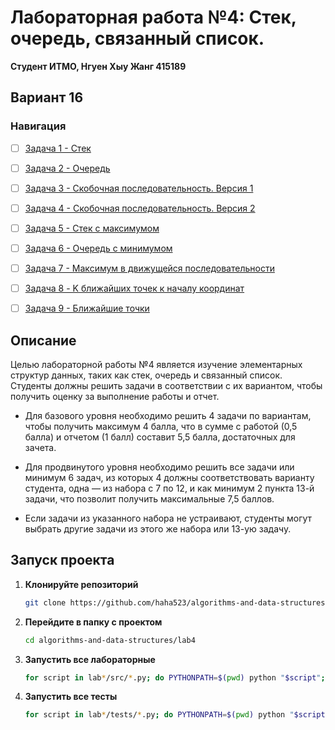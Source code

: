 # Лабораторная работа №4: Стек, очередь, связанный список.

**Студент ИТМО,  Нгуен Хыу Жанг  415189**  

## Вариант 16

### Навигация

- [ ] [Задача 1 - Стек](https://github.com/haha523/algorithms-and-data-structures/blob/7af2be9173259c1ba314fbe6a21eddab54b4e1d1/lab4/task%201/README.md)
- [ ] [Задача 2 - Очередь](https://github.com/haha523/algorithms-and-data-structures/blob/7af2be9173259c1ba314fbe6a21eddab54b4e1d1/lab4/task%202/README.md)
- [ ] [Задача 3 - Скобочная последовательность. Версия 1](https://github.com/haha523/algorithms-and-data-structures/blob/7af2be9173259c1ba314fbe6a21eddab54b4e1d1/lab4/task%203/README.md)
- [ ] [Задача 4 - Скобочная последовательность. Версия 2](https://github.com/haha523/algorithms-and-data-structures/blob/7af2be9173259c1ba314fbe6a21eddab54b4e1d1/lab4/task%204/README.md)
- [ ] [Задача 5 - Стек с максимумом](https://github.com/haha523/algorithms-and-data-structures/blob/7af2be9173259c1ba314fbe6a21eddab54b4e1d1/lab4/task%205/README.md)
- [ ] [Задача 6 - Очередь с минимумом](https://github.com/haha523/algorithms-and-data-structures/blob/7af2be9173259c1ba314fbe6a21eddab54b4e1d1/lab4/task%206/README.md)
- [ ] [Задача 7 - Максимум в движущейся последовательности](https://github.com/haha523/algorithms-and-data-structures/blob/7af2be9173259c1ba314fbe6a21eddab54b4e1d1/lab4/task%207/README.md)
- [ ] [Задача 8 - K ближайших точек к началу координат](https://github.com/haha523/algorithms-and-data-structures/blob/7af2be9173259c1ba314fbe6a21eddab54b4e1d1/lab4/task%208/README.md)
- [ ] [Задача 9 - Ближайшие точки](https://github.com/haha523/algorithms-and-data-structures/blob/7af2be9173259c1ba314fbe6a21eddab54b4e1d1/lab4/task%209/README.md)


## Описание
Целью лабораторной работы №4 является изучение элементарных структур данных, таких как стек, очередь и связанный список. Студенты должны решить задачи в соответствии с их вариантом, чтобы получить оценку за выполнение работы и отчет.

- Для базового уровня необходимо решить 4 задачи по вариантам, чтобы получить максимум 4 балла, что в сумме с работой (0,5 балла) и отчетом (1 балл) составит 5,5 балла, достаточных для зачета.

- Для продвинутого уровня необходимо решить все задачи или минимум 6 задач, из которых 4 должны соответствовать варианту студента, одна — из набора с 7 по 12, и как минимум 2 пункта 13-й задачи, что позволит получить максимальные 7,5 баллов.

- Если задачи из указанного набора не устраивают, студенты могут выбрать другие задачи из этого же набора или 13-ую задачу.

## Запуск проекта

1. **Клонируйте репозиторий**
   ```bash
   git clone https://github.com/haha523/algorithms-and-data-structures.git
   ```
2. **Перейдите в папку с проектом**
   ```bash
   cd algorithms-and-data-structures/lab4
   ```
3. **Запустить все лабораторные**
    ```bash
    for script in lab*/src/*.py; do PYTHONPATH=$(pwd) python "$script"; done
   ```
4. **Запустить все тесты**
   ```bash
   for script in lab*/tests/*.py; do PYTHONPATH=$(pwd) python "$script"; done
   ```

